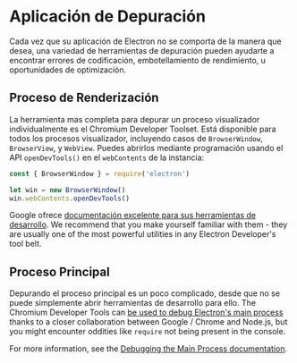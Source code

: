# Aplicación de Depuración

Cada vez que su aplicación de Electron no se comporta de la manera que desea, una variedad de herramientas de depuración pueden ayudarte a encontrar errores de codificación, embotellamiento de rendimiento, u oportunidades de optimización.

## Proceso de Renderización

La herramienta mas completa para depurar un proceso visualizador individualmente es el Chromium Developer Toolset. Está disponible para todos los procesos visualizador, incluyendo casos de `BrowserWindow`, `BrowserView`, y `WebView`. Puedes abrirlos mediante programación usando el API `openDevTools()` en el `webContents` de la instancia:

```javascript
const { BrowserWindow } = require('electron')

let win = new BrowserWindow()
win.webContents.openDevTools()
```

Google ofrece [documentación excelente para sus herramientas de desarrollo](https://developer.chrome.com/devtools). We recommend that you make yourself familiar with them - they are usually one of the most powerful utilities in any Electron Developer's tool belt.

## Proceso Principal

Depurando el proceso principal es un poco complicado, desde que no se puede simplemente abrir herramientas de desarrollo para ello. The Chromium Developer Tools can [be used to debug Electron's main process](https://nodejs.org/en/docs/inspector/) thanks to a closer collaboration between Google / Chrome and Node.js, but you might encounter oddities like `require` not being present in the console.

For more information, see the [Debugging the Main Process documentation](./debugging-main-process.md).